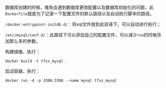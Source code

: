数据库创建的时候，难免会遇到数据库更改配置以及数据库初始化的问题，此`Dockerfile`就是为了记录一下配置文件的默认路径以及自动执行脚本的路径。

`/docker-entrypoint-initdb.d/`：将sql文件放到此目录下，可以自动进行执行；<br/>

`/etc/mysql/conf.d/`：此路径下可以添加自己的配置文件，可以减少`run`的时候添加那么多的参数。

构建镜像，执行：
```
docker build -t tfss_mysql .
```

启动容器，执行：
```
docker run -d -p 3306:3306 --name mysql tfss_mysql
```